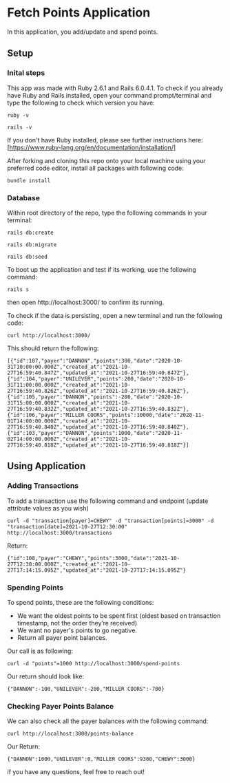 # Fetch Points Application

In this application, you add/update and spend points.

## Setup
### Inital steps
This app was made with Ruby 2.6.1 and Rails 6.0.4.1. To check if you already have Ruby and Rails installed, open your command prompt/terminal and type the following to check which version you have:

`ruby -v`

`rails -v`

If you don't have Ruby installed, please see further instructions here: [https://www.ruby-lang.org/en/documentation/installation/]

After forking and cloning this repo onto your local machine using your preferred code editor, install all packages with following code:

`bundle install`

### Database

Within root directory of the repo, type the following commands in your terminal:

`rails db:create`

`rails db:migrate`

`rails db:seed` 

To boot up the application and test if its working, use the following command:

`rails s`

then open http://localhost:3000/ to confirm its running.

To check if the data is persisting, open a new terminal and run the following code:

`curl http://localhost:3000/`
        
This should return the following:

 ```
 [{"id":107,"payer":"DANNON","points":300,"date":"2020-10-31T10:00:00.000Z","created_at":"2021-10-27T16:59:40.847Z","updated_at":"2021-10-27T16:59:40.847Z"},{"id":104,"payer":"UNILEVER","points":200,"date":"2020-10-31T11:00:00.000Z","created_at":"2021-10-27T16:59:40.826Z","updated_at":"2021-10-27T16:59:40.826Z"},{"id":105,"payer":"DANNON","points":-200,"date":"2020-10-31T15:00:00.000Z","created_at":"2021-10-27T16:59:40.832Z","updated_at":"2021-10-27T16:59:40.832Z"},{"id":106,"payer":"MILLER COORS","points":10000,"date":"2020-11-01T14:00:00.000Z","created_at":"2021-10-27T16:59:40.840Z","updated_at":"2021-10-27T16:59:40.840Z"},{"id":103,"payer":"DANNON","points":1000,"date":"2020-11-02T14:00:00.000Z","created_at":"2021-10-27T16:59:40.818Z","updated_at":"2021-10-27T16:59:40.818Z"}]
 ```
 
## Using Application
### Adding Transactions

To add a transaction use the following command and endpoint (update attribute values as you wish)

`curl -d "transaction[payer]=CHEWY" -d "transaction[points]=3000" -d "transaction[date]=2021-10-27T12:30:00" http://localhost:3000/transactions`

Return:
```
{"id":108,"payer":"CHEWY","points":3000,"date":"2021-10-27T12:30:00.000Z","created_at":"2021-10-27T17:14:15.095Z","updated_at":"2021-10-27T17:14:15.095Z"}
```

### Spending Points

To spend points, these are the following conditions:
  - We want the oldest points to be spent first (oldest based on transaction timestamp, not the order they’re received)
  - We want no payer's points to go negative.
  - Return all payer point balances.

Our call is as following:

`curl -d "points"=1000 http://localhost:3000/spend-points`

Our return should look like:
```
{"DANNON":-100,"UNILEVER":-200,"MILLER COORS":-700}
```

### Checking Payer Points Balance

We can also check all the payer balances with the following command:

`curl http://localhost:3000/points-balance`

Our Return:
```
{"DANNON":1000,"UNILEVER":0,"MILLER COORS":9300,"CHEWY":3000}
```

if you have any questions, feel free to reach out!
